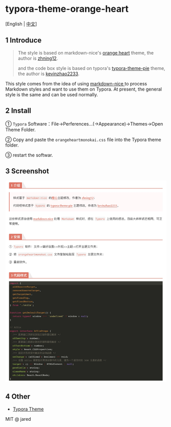 # typora-theme-orange-heart

[English | [中文](README_CN.md)]

## 1 Introduce

> The style is based on markdown-nice's [orange heart](https://preview.mdnice.com/themes/id/1) theme, the author is [zhning12](https://github.com/zhning12).
>
> and the code box style is based on typora's [typora-theme-pie](https://github.com/kevinzhao2233/typora-theme-pie) theme, the author is [kevinzhao2233](https://github.com/kevinzhao2233).

This style comes from the idea of using [markdown-nice ](https://github.com/mdnice/markdown-nice)to process Markdown styles and want to use them on Typora. At present, the general style is the same and can be used normally.

## 2 Install

① `Typora` Software：File->Perferences...(->Appearance)->Themes->Open Theme Folder.

② Copy and paste the `orangeheartmonokai.css` file into the Typora theme folder.

③ restart the softwar.

## 3 Screenshot

![typora_theme_orange_heart_monokai](Xnip2021-03-22_11-38-56.jpg)

## 4 Other

- [Typora Theme](http://theme.typora.io/)

MIT @ jared

